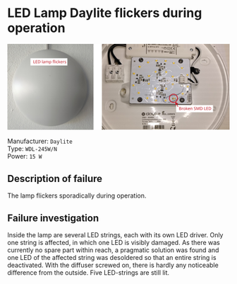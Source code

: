 # LED Lamp Daylite flickers during operation

![](figures/overview.png)

Manufacturer: `Daylite`    
Type: `WDL-245W/N`    
Power: `15 W` 

## Description of failure
The lamp flickers sporadically during operation.

## Failure investigation
Inside the lamp are several LED strings, each with its own LED driver. 
Only one string is affected, in which one LED is visibly damaged. 
As there was currently no spare part within reach, a pragmatic solution was found and one LED of the affected string was desoldered so that an entire string is deactivated. 
With the diffuser screwed on, there is hardly any noticeable difference from the outside. 
Five LED-strings are still lit. 
